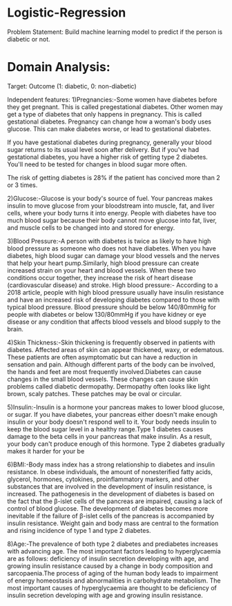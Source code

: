 # Logistic-Regression
Problem Statement: Build machine learning model to predict if the person is diabetic or not.
# Domain Analysis:
Target: Outcome  (1: diabetic, 0: non-diabetic)
  
Independent features:
1)Pregnancies:-Some women have diabetes before they get pregnant. This is called pregestational diabetes. Other women may get a type of diabetes that only happens in pregnancy. This is called gestational diabetes. Pregnancy can change how a woman's body uses glucose. This can make diabetes worse, or lead to gestational diabetes.

If you have gestational diabetes during pregnancy, generally your blood sugar returns to its usual level soon after delivery. But if you've had gestational diabetes, you have a higher risk of getting type 2 diabetes. You'll need to be tested for changes in blood sugar more often.

The risk of getting diabetes is 28% if the patient has concived more than 2 or 3 times.

2)Glucose:-Glucose is your body's source of fuel. Your pancreas makes insulin to move glucose from your bloodstream into muscle, fat, and liver cells, where your body turns it into energy. People with diabetes have too much blood sugar because their body cannot move glucose into fat, liver, and muscle cells to be changed into and stored for energy.

3)Blood Pressure:-A person with diabetes is twice as likely to have high blood pressure as someone who does not have diabetes. When you have diabetes, high blood sugar can damage your blood vessels and the nerves that help your heart pump.Similarly, high blood pressure can create increased strain on your heart and blood vessels. When these two conditions occur together, they increase the risk of heart disease (cardiovascular disease) and stroke.
High blood pressure:-  According to a 2018 article, people with high blood pressure usually have insulin resistance and have an increased risk of developing diabetes compared to those with typical blood pressure. Blood pressure should be below 140/80mmHg for people with diabetes or below 130/80mmHg if you have kidney or eye disease or any condition that affects blood vessels and blood supply to the brain.

4)Skin Thickness:-Skin thickening is frequently observed in patients with diabetes. Affected areas of skin can appear thickened, waxy, or edematous. These patients are often asymptomatic but can have a reduction in sensation and pain. Although different parts of the body can be involved, the hands and feet are most frequently involved.Diabetes can cause changes in the small blood vessels. These changes can cause skin problems called diabetic dermopathy. Dermopathy often looks like light brown, scaly patches. These patches may be oval or circular.


5)Insulin:-Insulin is a hormone your pancreas makes to lower blood glucose, or sugar. If you have diabetes, your pancreas either doesn't make enough insulin or your body doesn't respond well to it. Your body needs insulin to keep the blood sugar level in a healthy range.Type 1 diabetes causes damage to the beta cells in your pancreas that make insulin. As a result, your body can't produce enough of this hormone. Type 2 diabetes gradually makes it harder for your be


6)BMI:-Body mass index has a strong relationship to diabetes and insulin resistance. In obese individuals, the amount of nonesterified fatty acids, glycerol, hormones, cytokines, proinflammatory markers, and other substances that are involved in the development of insulin resistance, is increased. The pathogenesis in the development of diabetes is based on the fact that the β-islet cells of the pancreas are impaired, causing a lack of control of blood glucose. The development of diabetes becomes more inevitable if the failure of β-islet cells of the pancreas is accompanied by insulin resistance. Weight gain and body mass are central to the formation and rising incidence of type 1 and type 2 diabetes.

8)Age:-The prevalence of both type 2 diabetes and prediabetes increases with advancing age. The most important factors leading to hyperglycaemia are as follows: deficiency of insulin secretion developing with age, and growing insulin resistance caused by a change in body composition and sarcopaenia.The process of aging of the human body leads to impairment of energy homeostasis and abnormalities in carbohydrate metabolism. The most important causes of hyperglycaemia are thought to be deficiency of insulin secretion developing with age and growing insulin resistance.
